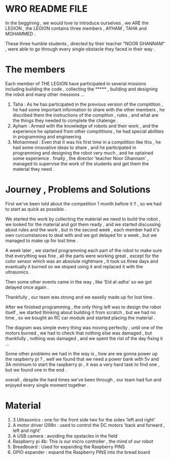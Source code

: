 # WRO README FILE 

In the beggining , we would love to introduce ourselves , we ARE the LEGION , the LEGION contains three members , AYHAM , TAHA and MOHAMMED .

These three humble students , directed by their teacher "NOOR GHANNAM" , were able to go through every single obstacle they faced in their way .

# The members 

Each member of THE LEGION have participated in several missions including building the code , collecting the ***** , building and designing the
robot and many other messions ...
1. Taha :
  As he has participated in the previous version of the compitition , he had some important information to share with the other members ,
  he discribed them the instructions of the compition , rules , and what are the things they needed to complete the chalenge .
2. Ayham :
  Armed with the knowledge of robots and their work , and the experience he optained from other compititions , he had special abilities in
  programming and engineering 
3. Mohammed :
   Even that it was his first time in a compitition like this , he had some innovative ideas to share , and he participated in programming
   and designing the robot very much , and he optained some experience .
finally , the director 'teacher Noor Ghannam' , managed to supervise the work of the students and get them the material they need .

# Journey , Problems and Solutions
First we've been told about the competition 1 month before it !! , so we had to start as quick as possible .

We started the work by collecting the material we need to build the robot , we looked for the material and got them ready , and we started 
discussing about rules and the work , but in the second week , each member had it's own curcumstances to deal with and we got delayed for a week , 
but we managed to make up for lost time .

A week later , we started programming each part of the robot to make sure that everything was fine , all the parts were working great , except for 
the color sensor which was an absolute nightmare , it took us three days and evantually it burned so we stoped using it and replaced it with the 
ultrasonics . 

Then some other events came in the way , like 'Eid al-adha' so we got delayed once again .

Thankfully , our team was strong and we easelly made up for lost time .

After we finished programming ,  the only thing left was to design the robot itself , we started thinking about building it from scratch , but we had 
no time , so we bought an RC car module and started placing the material .

The diagram was simple every thing was moving perfectly , until one of the motors burned , we had to check that nothing else was damaged ,
but thankfully , nothing was damaged , and we spent the rist of the day fixing it ...

Some other problems we had in the way is , how are we gonna power up the raspberry pi ? , well we found that we need a power bank with 5v and 
3A minimum to start the raspberry pi , it was a very hard task to find one , but we found one in the end .

overall , despite the hard times we've been through , our team had fun and enjoyed every single moment together .

# Material 

1. 3 Ultrasonics :
   one for the front side
   two for the sides 'left and right'
2. A motor driver l298n :
   used to control the DC motors 'back and forward , left and right'
3. A USB camera :
   avoiding the opstacles in the field
4. Raspberry pi 4b:
   This is our micro controller , the mind of our robot
5. Breadboard :
   Used for expanding the Raspberry PINS
6. GPIO expander :
   expand the Raspberry PINS into the bread board


